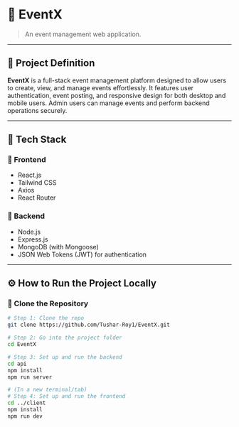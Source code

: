 # 🎉 EventX

> An event management web application.

---

## 📌 Project Definition

**EventX** is a full-stack event management platform designed to allow users to create, view, and manage events effortlessly. It features user authentication, event posting, and responsive design for both desktop and mobile users. Admin users can manage events and perform backend operations securely.

---

## 🧰 Tech Stack

### 🔹 Frontend
- React.js
- Tailwind CSS 
- Axios
- React Router

### 🔹 Backend
- Node.js
- Express.js
- MongoDB (with Mongoose)
- JSON Web Tokens (JWT) for authentication

---

## ⚙️ How to Run the Project Locally

### 📁 Clone the Repository

```bash
# Step 1: Clone the repo
git clone https://github.com/Tushar-Roy1/EventX.git

# Step 2: Go into the project folder
cd EventX

# Step 3: Set up and run the backend
cd api
npm install
npm run server

# (In a new terminal/tab)
# Step 4: Set up and run the frontend
cd ../client
npm install
npm run dev

